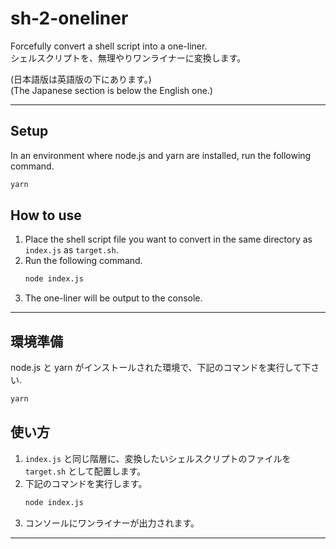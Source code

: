 # sh-2-oneliner
Forcefully convert a shell script into a one-liner.  
シェルスクリプトを、無理やりワンライナーに変換します。

(日本語版は英語版の下にあります。)  
(The Japanese section is below the English one.)

---
## Setup
In an environment where node.js and yarn are installed, run the following command.
```bash
yarn
```
## How to use
1. Place the shell script file you want to convert in the same directory as `index.js` as `target.sh`.
2. Run the following command.
    ```bash
    node index.js
    ```
3. The one-liner will be output to the console.
---
## 環境準備
node.js と yarn がインストールされた環境で、下記のコマンドを実行して下さい.
```bash
yarn
```
## 使い方
1. `index.js` と同じ階層に、変換したいシェルスクリプトのファイルを `target.sh` として配置します。
2. 下記のコマンドを実行します。
    ```bash
    node index.js
    ```
3.  コンソールにワンライナーが出力されます。
---